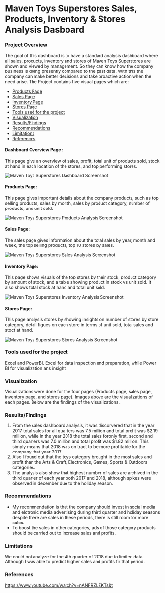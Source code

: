 # Maven Toys Superstores Sales, Products, Inventory & Stores Analysis Dasboard


### Project Overview

The goal of this dashboard is to have a standard analysis dashboard where all sales, products, inventory and stores of Maven Toys Superstores are shown and viewed by management. So they can know how the company business is doing presently compared to the past data. With this the company can make better decisions and take proactive action when the need arise. The Project contains five visual pages which are:


- [Products Page](#products-page)
- [Sales Page](#sales-page)
- [Inventory Page](#inventory-page)
- [Stores Page](#stores-page)
- [Tools used for the project](#tools-used-for-the-project)
- [Visualization](#visualization)
- [Results/Findings](#results/findings)
- [Recommendations](#recommendations)
- [Limitations](#limitations)
- [References](#references)

#### Dashboard Overview Page :
This page give an overview of sales, profit, total unit of products sold, stock at hand in each location of the stores, and top performing stores.

![Maven Toys Superstores Dashboard Screenshot](https://github.com/user-attachments/assets/cec18421-0bb1-4f8a-9fb3-ac47ebf2356b)


#### Products Page: 
This page gives important details about the company products, such as top selling products, sales by month, sales by product category, number of products, and unit sold.

![Maven Toys Superstores Products Analysis Screenshot](https://github.com/user-attachments/assets/b0a73124-a20d-4160-bd52-7719aa9bc56c)


#### Sales Page: 

The sales page gives information about the total sales by year, month and week, the top selling products, top 10 stores by sales.

![Maven Toys Superstores Sales Analysis Screenshot](https://github.com/user-attachments/assets/891a1724-5908-4979-82f0-c7c411c93e39)


#### Inventory Page: 
This page shows visuals of the top stores by their stock, product category by amount of stock, and a table showing product in stock vs unit sold. It also shows total stock at hand and total unit sold.

![Maven Toys Superstores Inventory Analysis Screenshot](https://github.com/user-attachments/assets/f1e65a3d-c6e9-436a-acc4-568739c8c87a)


#### Stores Page: 
This page analysis stores by showing insights on number of stores by store category, detail figues on each store in terms of unit sold, total sales and stoct at hand.

![Maven Toys Superstores Stores Analysis Screenshot](https://github.com/user-attachments/assets/08b773d4-8755-44c5-a734-6c961f6409c1)


### Tools used for the project
Excel and PowerBI. Excel for data inspection and preparation, while Power BI for visualization ans insight.


### Visualization
Visualizations were done for the four pages (Products page, sales page, inventory page, and stores page). Images above are the visualizations of each pages. Below are the findings of the visualizations.


### Results/Findings

1. From the sales dashboard analysis, it was discorvered that in the year 2017 total sales for all quarters was 7.5 million and total profit was $2.19 million, while in the year 2018 the total sales foronly first, second and third quarters was 7.0 million and total profit was $1.82 million. This simply means that 2018 was on tract to be more profitable for the company that year 2017.
2. Also I found out that the toys category brought in the most sales and profit than the Arts & Craft, Electronics, Games, Sports & Outdoors categories.
3. The analysis also show that highest number of sales are archived in the third quarter of each year both 2017 and 2018, although spikes were observed in december due to the holiday season.


### Recommendations

- My recommendation is that the company should invest in social media and elctronic media advertising during third quarter and holiday seasons despite there are sales in these periods, there is still room for more sales.
- To boost the sales in other categories, ads of those category products should be carried out to increase sales and profits.


### Limitations

We could not analyze for the 4th quarter of 2018 due to limited data. Although I was able to predict higher sales and profits fir that period.


### References

https://www.youtube.com/watch?v=nANFRZLZKTs&t
